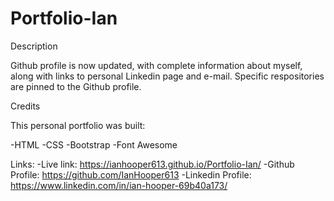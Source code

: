 # Portfolio-Ian

Description

Github profile is now updated, with complete information about myself, along with links to personal Linkedin page and e-mail.  Specific respositories are pinned to the Github profile.


Credits

This personal portfolio was built:

-HTML
-CSS
-Bootstrap
-Font Awesome


Links:
-Live link: https://ianhooper613.github.io/Portfolio-Ian/
-Github Profile: https://github.com/IanHooper613
-Linkedin Profile: https://www.linkedin.com/in/ian-hooper-69b40a173/

